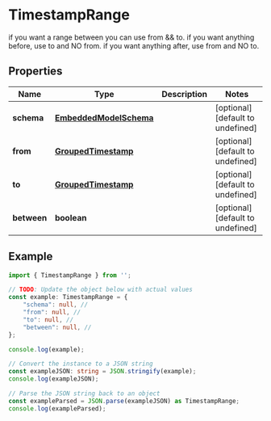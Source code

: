 
# TimestampRange

if you want a range between you can use from && to.  if you want anything before, use to and NO from.  if you want anything after, use from and NO to.

## Properties

Name | Type | Description | Notes
------------ | ------------- | ------------- | -------------
**schema** | [**EmbeddedModelSchema**](EmbeddedModelSchema) |  | [optional] [default to undefined]
**from** | [**GroupedTimestamp**](GroupedTimestamp) |  | [optional] [default to undefined]
**to** | [**GroupedTimestamp**](GroupedTimestamp) |  | [optional] [default to undefined]
**between** | **boolean** |  | [optional] [default to undefined]

## Example

```typescript
import { TimestampRange } from '';

// TODO: Update the object below with actual values
const example: TimestampRange = {
    "schema": null, // 
    "from": null, // 
    "to": null, // 
    "between": null, // 
};

console.log(example);

// Convert the instance to a JSON string
const exampleJSON: string = JSON.stringify(example);
console.log(exampleJSON);

// Parse the JSON string back to an object
const exampleParsed = JSON.parse(exampleJSON) as TimestampRange;
console.log(exampleParsed);
```




